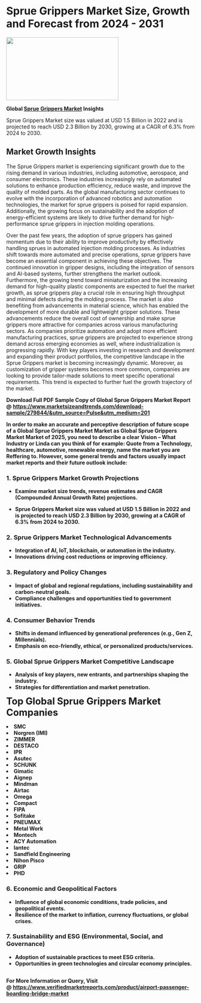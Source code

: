 <H1>Sprue Grippers Market Size, Growth and Forecast from 2024 - 2031</H1><img class="aligncenter size-medium wp-image-584254" src="https://thirdeyenews.in/wp-content/uploads/2024/09/Global-Market-Research-300x168.jpeg" alt="" width="300" height="168" /><p><strong>Global&nbsp;<a href="https://www.marketsizeandtrends.com/download-sample/279844/&amp;utm_source=Pulse&amp;utm_medium=201">Sprue Grippers Market</a> Insights</strong></p><p>Sprue Grippers Market size was valued at USD 1.5 Billion in 2022 and is projected to reach USD 2.3 Billion by 2030, growing at a CAGR of 6.3% from 2024 to 2030.</p><p><h2>Market Growth Insights</h2> <p>The Sprue Grippers market is experiencing significant growth due to the rising demand in various industries, including automotive, aerospace, and consumer electronics. These industries increasingly rely on automated solutions to enhance production efficiency, reduce waste, and improve the quality of molded parts. As the global manufacturing sector continues to evolve with the incorporation of advanced robotics and automation technologies, the market for sprue grippers is poised for rapid expansion. Additionally, the growing focus on sustainability and the adoption of energy-efficient systems are likely to drive further demand for high-performance sprue grippers in injection molding operations.</p> <p><strong></strong></p> <p>Over the past few years, the adoption of sprue grippers has gained momentum due to their ability to improve productivity by effectively handling sprues in automated injection molding processes. As industries shift towards more automated and precise operations, sprue grippers have become an essential component in achieving these objectives. The continued innovation in gripper designs, including the integration of sensors and AI-based systems, further strengthens the market outlook. Furthermore, the growing trend toward miniaturization and the increasing demand for high-quality plastic components are expected to fuel the market growth, as sprue grippers play a crucial role in ensuring high throughput and minimal defects during the molding process. The market is also benefiting from advancements in material science, which has enabled the development of more durable and lightweight gripper solutions. These advancements reduce the overall cost of ownership and make sprue grippers more attractive for companies across various manufacturing sectors. As companies prioritize automation and adopt more efficient manufacturing practices, sprue grippers are projected to experience strong demand across emerging economies as well, where industrialization is progressing rapidly. With key players investing in research and development and expanding their product portfolios, the competitive landscape in the Sprue Grippers market is becoming increasingly dynamic. Moreover, as customization of gripper systems becomes more common, companies are looking to provide tailor-made solutions to meet specific operational requirements. This trend is expected to further fuel the growth trajectory of the market. <p><strong></p><p><span class=""><strong>Download Full PDF Sample Copy of Global Sprue Grippers Market Report</strong> @ <a href="https://www.marketsizeandtrends.com/download-sample/279844/&amp;utm_source=Pulse&amp;utm_medium=201" target="_blank">https://www.marketsizeandtrends.com/download-sample/279844/&amp;utm_source=Pulse&amp;utm_medium=201</a></span></p><p>In order to make an accurate and perceptive description of future scope of a Global&nbsp;Sprue Grippers Market Market as Global&nbsp;Sprue Grippers Market Market of 2025, you need to describe a clear Vision &ndash; What Industry or Linda can you think of for example: Quote from a Technology, healthcare, automotive, renewable energy, name the market you are Reffering to. However, some general trends and factors usually impact market reports and their future outlook include:</p><h3>1.&nbsp;<strong>Sprue Grippers Market Growth Projections</strong></h3><ul><li>Examine market size trends, revenue estimates and CAGR (Compounded Annual Growth Rate) projections.</li><li><p>Sprue Grippers Market size was valued at USD 1.5 Billion in 2022 and is projected to reach USD 2.3 Billion by 2030, growing at a CAGR of 6.3% from 2024 to 2030.</p></li></ul><h3>2.&nbsp;<strong>Sprue Grippers Market Technological Advancements</strong></h3><ul><li>Integration of AI, IoT, blockchain, or automation in the industry.</li><li>Innovations driving cost reductions or improving efficiency.</li></ul><h3>3.&nbsp;<strong>Regulatory and Policy Changes</strong></h3><ul><li>Impact of global and regional regulations, including sustainability and carbon-neutral goals.</li><li>Compliance challenges and opportunities tied to government initiatives.</li></ul><h3>4.&nbsp;<strong>Consumer Behavior Trends</strong></h3><ul><li>Shifts in demand influenced by generational preferences (e.g., Gen Z, Millennials).</li><li>Emphasis on eco-friendly, ethical, or personalized products/services.</li></ul><h3>5.&nbsp;<strong>Global Sprue Grippers Market Competitive Landscape</strong></h3><ul><li>Analysis of key players, new entrants, and partnerships shaping the industry.</li><li>Strategies for differentiation and market penetration.</li></ul><p data-pm-slice="1 1 []"><span style="color: inherit; font-family: inherit; font-size: 25px;">Top Global Sprue Grippers Market Companies</span></p><div class="" data-test-id=""><p><li>SMC</li><li> Norgren (IMI)</li><li> ZIMMER</li><li> DESTACO</li><li> IPR</li><li> Asutec</li><li> SCHUNK</li><li> Gimatic</li><li> Aignep</li><li> Mindman</li><li> Airtac</li><li> Omega</li><li> Compact</li><li> FIPA</li><li> Sofitake</li><li> PNEUMAX</li><li> Metal Work</li><li> Montech</li><li> ACY Automation</li><li> lantec</li><li> Sandfield Engineering</li><li> Nihon Pisco</li><li> GRIP</li><li> PHD</li></p></div><h3>6.&nbsp;<strong>Economic and Geopolitical Factors</strong></h3><ul><li>Influence of global economic conditions, trade policies, and geopolitical events.</li><li>Resilience of the market to inflation, currency fluctuations, or global crises.</li></ul><h3>7.&nbsp;<strong>Sustainability and ESG (Environmental, Social, and Governance)</strong></h3><ul><li>Adoption of sustainable practices to meet ESG criteria.</li><li>Opportunities in green technologies and circular economy principles.</li></ul><h2><strong style="font-size: 14px;">For More Information or Query, Visit @&nbsp;</strong><a style="background-color: #ffffff; font-size: 14px;" href="https://www.marketsizeandtrends.com/report/sprue-grippers-market/" target="_blank">https://www.verifiedmarketreports.com/product/airport-passenger-boarding-bridge-market</a></h2>
